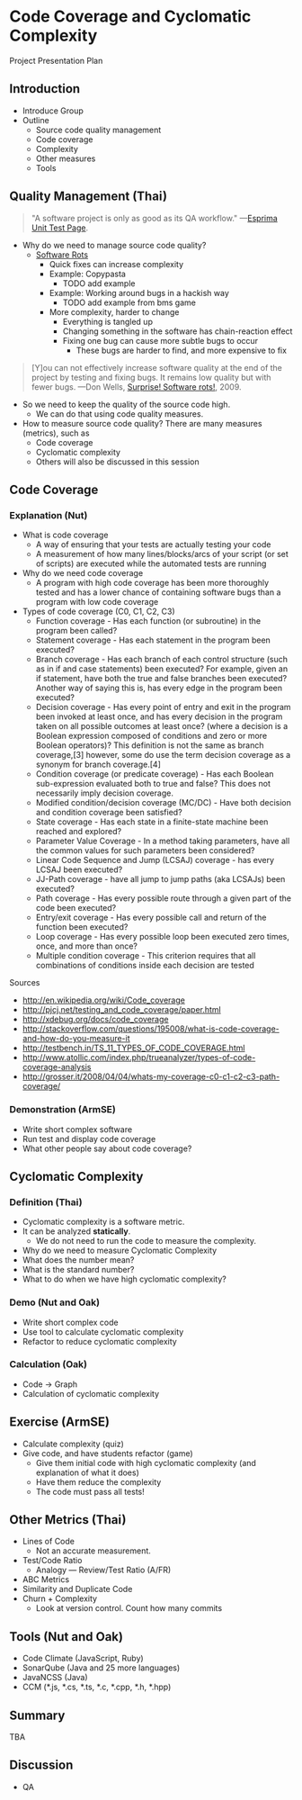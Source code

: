 Code Coverage and Cyclomatic Complexity
=======================================

Project Presentation Plan

Introduction
------------

* Introduce Group
* Outline
    * Source code quality management
    * Code coverage
    * Complexity
    * Other measures
    * Tools


Quality Management (Thai)
-------------------------

> "A software project is only as good as its QA workflow."
> —[Esprima Unit Test Page](http://esprima.org/test/index.html).

* Why do we need to manage source code quality?
    * [Software Rots](http://www.agile-process.org/change.html)
        * Quick fixes can increase complexity
        * Example: Copypasta
            * TODO add example
        * Example: Working around bugs in a hackish way
            * TODO add example from bms game
        * More complexity, harder to change
            * Everything is tangled up
            * Changing something in the software has chain-reaction effect
            * Fixing one bug can cause more subtle bugs to occur
                * These bugs are harder to find, and more expensive to fix


> [Y]ou can not effectively increase software quality
> at the end of the project by testing and fixing bugs.
> It remains low quality but with fewer bugs.
> —Don Wells, [Surprise! Software rots!](http://www.agile-process.org/change.html), 2009.


* So we need to keep the quality of the source code high.
    * We can do that using code quality measures.
* How to measure source code quality? There are many measures (metrics), such as
    * Code coverage
    * Cyclomatic complexity
    * Others will also be discussed in this session



Code Coverage
-------------

### Explanation (Nut)

* What is code coverage
   * A way of ensuring that your tests are actually testing your code
   * A measurement of how many lines/blocks/arcs of your script (or set of scripts) are executed while the automated tests are running
* Why do we need code coverage
   * A program with high code coverage has been more thoroughly tested and has a lower chance of containing software bugs than a program with low code coverage
* Types of code coverage (C0, C1, C2, C3)
   * Function coverage - Has each function (or subroutine) in the program been called?
   * Statement coverage - Has each statement in the program been executed?
   * Branch coverage - Has each branch of each control structure (such as in if and case statements) been executed? For example, given an if statement, have both the true and false branches been executed? Another way of saying this is, has every edge in the program been executed?
   * Decision coverage - Has every point of entry and exit in the program been invoked at least once, and has every decision in the program taken on all possible outcomes at least once? (where a decision is a Boolean expression composed of conditions and zero or more Boolean operators)? This definition is not the same as branch coverage,[3] however, some do use the term decision coverage as a synonym for branch coverage.[4]
   * Condition coverage (or predicate coverage) - Has each Boolean sub-expression evaluated both to true and false? This does not necessarily imply decision coverage.
   * Modified condition/decision coverage (MC/DC) - Have both decision and condition coverage been satisfied?
   * State coverage - Has each state in a finite-state machine been reached and explored?
   * Parameter Value Coverage - In a method taking parameters, have all the common values for such parameters been considered?
   * Linear Code Sequence and Jump (LCSAJ) coverage - has every LCSAJ been executed?
   * JJ-Path coverage - have all jump to jump paths (aka LCSAJs) been executed?
   * Path coverage - Has every possible route through a given part of the code been executed?
   * Entry/exit coverage - Has every possible call and return of the function been executed?
   * Loop coverage - Has every possible loop been executed zero times, once, and more than once?
   * Multiple condition coverage - This criterion requires that all combinations of conditions inside each decision are tested

Sources
- http://en.wikipedia.org/wiki/Code_coverage
- http://pjcj.net/testing_and_code_coverage/paper.html
- http://xdebug.org/docs/code_coverage
- http://stackoverflow.com/questions/195008/what-is-code-coverage-and-how-do-you-measure-it
- http://testbench.in/TS_11_TYPES_OF_CODE_COVERAGE.html
- http://www.atollic.com/index.php/trueanalyzer/types-of-code-coverage-analysis
- http://grosser.it/2008/04/04/whats-my-coverage-c0-c1-c2-c3-path-coverage/


### Demonstration (ArmSE)

* Write short complex software
* Run test and display code coverage
* What other people say about code coverage?



Cyclomatic Complexity
---------------------

### Definition (Thai)

* Cyclomatic complexity is a software metric.
* It can be analyzed __statically__.
    * We do not need to run the code to measure the complexity.
* Why do we need to measure Cyclomatic Complexity
* What does the number mean?
* What is the standard number?
* What to do when we have high cyclomatic complexity?



### Demo (Nut and Oak)

* Write short complex code
* Use tool to calculate cyclomatic complexity
* Refactor to reduce cyclomatic complexity



### Calculation (Oak)

* Code &rarr; Graph
* Calculation of cyclomatic complexity



Exercise (ArmSE)
----------------

* Calculate complexity (quiz)
* Give code, and have students refactor (game)
    * Give them initial code with high cyclomatic complexity (and explanation of what it does)
    * Have them reduce the complexity
    * The code must pass all tests!



Other Metrics (Thai)
--------------------

* Lines of Code
    * Not an accurate measurement.
* Test/Code Ratio
    * Analogy — Review/Test Ratio (A/FR)
* ABC Metrics
* Similarity and Duplicate Code
* Churn + Complexity
    * Look at version control. Count how many commits



Tools (Nut and Oak)
-------------------

* Code Climate (JavaScript, Ruby)
* SonarQube (Java and 25 more languages)
* JavaNCSS (Java)
* CCM (*.js, *.cs, *.ts, *.c, *.cpp, *.h, *.hpp)


Summary
-------
TBA



Discussion
----------
* QA

